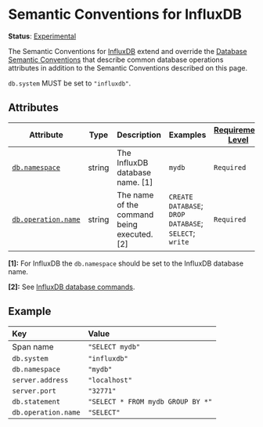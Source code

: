 <!--- Hugo front matter used to generate the website version of this page:
linkTitle: InfluxDB
--->

# Semantic Conventions for InfluxDB

**Status**: [Experimental][DocumentStatus]

The Semantic Conventions for [InfluxDB](https://www.influxdata.com/) extend and override
the [Database Semantic Conventions](database-spans.md)
that describe common database operations attributes in addition to the Semantic Conventions
described on this page.

`db.system` MUST be set to `"influxdb"`.

## Attributes

<!-- semconv db.influxdb(full,tag=tech-specific) -->
| Attribute  | Type | Description  | Examples  | [Requirement Level](https://opentelemetry.io/docs/specs/semconv/general/attribute-requirement-level/) | Stability |
|---|---|---|---|---|---|
| [`db.namespace`](../attributes-registry/db.md) | string | The InfluxDB database name. [1] | `mydb` | `Required` | ![Experimental](https://img.shields.io/badge/-experimental-blue) |
| [`db.operation.name`](../attributes-registry/db.md) | string | The name of the command being executed. [2] | `CREATE DATABASE`; `DROP DATABASE`; `SELECT`; `write` | `Required` | ![Experimental](https://img.shields.io/badge/-experimental-blue) |

**[1]:** For InfluxDB the `db.namespace` should be set to the InfluxDB database name.

**[2]:** See [InfluxDB database commands](https://docs.influxdata.com/influxdb/v1/query_language/).
<!-- endsemconv -->

## Example

| Key                 | Value                             |
|:--------------------|:----------------------------------|
| Span name           | `"SELECT mydb"`                   |
| `db.system`         | `"influxdb"`                      |
| `db.namespace`      | `"mydb"`                          |
| `server.address`    | `"localhost"`                     |
| `server.port`       | `"32771"`                         |
| `db.statement`      | `"SELECT * FROM mydb GROUP BY *"` |
| `db.operation.name` | `"SELECT"`                        |

[DocumentStatus]: https://github.com/open-telemetry/opentelemetry-specification/tree/v1.31.0/specification/document-status.md
